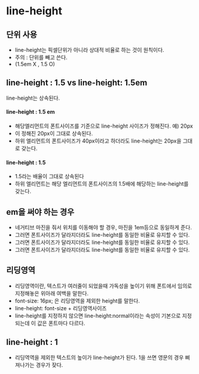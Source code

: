 # line-height



## 단위 사용

- line-height는 픽셀단위가 아니라 상대적 비율로 하는 것이 원칙이다. 
- 주의 : 단위를 빼고 쓴다. 
- (1.5em X , 1.5 O)



## line-height : 1.5 vs line-height: 1.5em

line-height는 상속된다. 

#### line-height  : 1.5 em

- 해당엘리먼트의 폰트사이즈를 기준으로 line-height 사이즈가 정해진다. 예) 20px 
- 이 정해진 20px이 그대로 상속된다. 
- 하위 엘리먼트의 폰트사이즈가 40px이라고 하더라도 line-height는 20px을 그대로 갖는다. 



#### line-height  : 1.5 

- 1.5라는 배율이 그대로 상속된다 
- 하위 엘리먼트는 해당 엘리먼트의 폰트사이즈의 1.5배에 해당하는 line-height를 갖는다. 



## em을 써야 하는 경우

- 네거티브 마진을 줘서 위치를 이동해야 할 경우, 마진을 1em등으로 동일하게 준다.
- 그러면 폰트사이즈가 달라지더라도  line-height를 동일한 비율로 유지할 수 있다. 
- 그러면 폰트사이즈가 달라지더라도  line-height를 동일한 비율로 유지할 수 있다. 
- 그러면 폰트사이즈가 달라지더라도  line-height를 동일한 비율로 유지할 수 있다. 



## 리딩영역

- 리딩영역이란, 텍스트가 여러줄이 되었을때 가독성을 높이기 위해 폰트에서 임의로 지정해놓은 위아래 여백을 말한다. 
- font-size: 16px; 은 리딩영역을 제외한 height를 말한다. 
- line-height: font-size + 리딩영역사이즈
- line-height를 지정하지 않으면 line-height:normal이라는 속성이 기본으로 지정되는데 이 값은 폰트마다 다르다. 



## line-height : 1

- 리딩역역을 제외한 텍스트의 높이가 line-height가 된다. 1을 쓰면 영문의 경우 삐져나가는 경우가 잦다. 